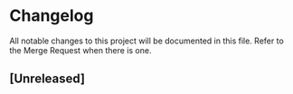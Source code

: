 # Changelog
All notable changes to this project will be documented in this file.
Refer to the Merge Request when there is one.

## [Unreleased]

